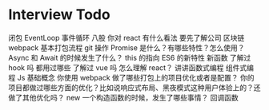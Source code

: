 # Interview Todo

闭包
EventLoop 事件循环
八股
你对 react 有什么看法
要先了解公司 区块链
webpack 基本打包流程
git 操作
Promise 是什么？有哪些特性？怎么使用？Async 和 Await 的时候发生了什么？
this 的指向
ES6 的新特性 新函数
了解过 hook 吗 都用过哪些
了解过 vue 吗 怎么理解 react？
讲讲函数式编程 组件式编程
Js 基础概念
你使用 webpack 做了哪些打包上的项目优化或者是配置？
你的项目都做过哪些方面的优化？比如说响应式布局、黑夜模式这种用户体验上的？还做了其他优化吗？
new 一个构造函数的时候，发生了哪些事情？
回调函数
